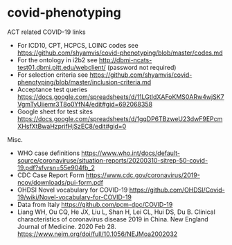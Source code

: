 # covid-phenotyping
ACT related COVID-19 links
* For ICD10, CPT, HCPCS, LOINC codes see https://github.com/shyamvis/covid-phenotyping/blob/master/codes.md
* For the ontology in i2b2 see http://dbmi-ncats-test01.dbmi.pitt.edu/webclient/ (password not required)
* For selection criteria see https://github.com/shyamvis/covid-phenotyping/blob/master/inclusion-criteria.md
* Acceptance test queries https://docs.google.com/spreadsheets/d/11LGtIdXAFoKMS0ARw4wjSK7VgmTyUiiemr3T8o0YfN4/edit#gid=692068358
* Google sheet for test sites https://docs.google.com/spreadsheets/d/1gqDP6TBzweU23dwF9EPcmXHsfXtBwaHzprifHjSzEC8/edit#gid=0


Misc.
* WHO case definitions https://www.who.int/docs/default-source/coronaviruse/situation-reports/20200310-sitrep-50-covid-19.pdf?sfvrsn=55e904fb_2
* CDC Case Report Form https://www.cdc.gov/coronavirus/2019-ncov/downloads/pui-form.pdf
* OHDSI Novel vocabulary for COVID-19 https://github.com/OHDSI/Covid-19/wiki/Novel-vocabulary-for-COVID-19
* Data from Italy https://github.com/pcm-dpc/COVID-19
* Liang WH, Ou CQ, He JX, Liu L, Shan H, Lei CL, Hui DS, Du B. Clinical characteristics of coronavirus disease 2019 in China. New England Journal of Medicine. 2020 Feb 28. https://www.nejm.org/doi/full/10.1056/NEJMoa2002032
